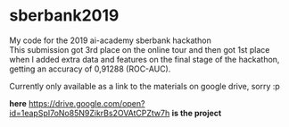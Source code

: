 # sberbank2019
My code for the 2019 ai-academy sberbank hackathon  
This submission got 3rd place on the online tour and then got 1st place when I added extra data and features on the final stage of the hackathon, getting an accuracy of 0,91288 (ROC-AUC).

Currently only available as a link to the materials on google drive, sorry :p

**here** https://drive.google.com/open?id=1eapSpI7oNo85N9ZikrBs2OVAtCPZtw7h **is the project**
